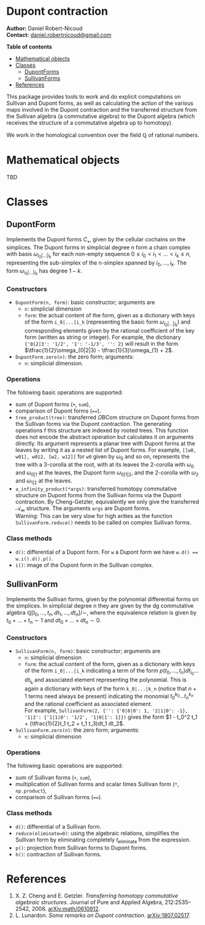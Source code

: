 # Dupont contraction

**Author:** Daniel Robert-Nicoud<br>
**Contact:** daniel.robertnicoud@gmail.com

**Table of contents**
* [Mathematical objects](#mathematicalobjects)
* [Classes](#classes)
    * [DupontForms](#classdupont)
    * [SullivanForms](#classsullivan)
* [References](#references)

This package provides tools to work and do explicit computations on Sullivan and Dupont forms, as well as calculating the action of the various maps involved in the Dupont contraction and the transferred structure from the Sullivan algebra (a commutative algebra) to the Dupont algebra (which receives the structure of a commutative algebra up to homotopy).

We work in the homological convention over the field $\mathbb{Q}$ of rational numbers.

# Mathematical objects <a name="mathematicalobjects"></a>

TBD

# Classes <a name="classes"></a>

## DupontForm <a name="classdupont"></a>

Implements the Dupont forms $C_\bullet$, given by the cellular cochains on the simplices. The Dupont forms in simplicial degree n form a chain complex with basis $\omega_{i_0|...|i_k}$ for each non-empty sequence $0\le i_0 < i_1 < ... < i_k \le n$, representing the sub-simplex of the n-simplex spanned by $i_0, ..., i_k$. The form $\omega_{i_0|...|i_k}$ has degree $1-k$.

### Constructors

* `DupontForm(n, form)`: basic constructor; arguments are
    * `n`: simplicial dimension
    * `form`: the actual content of the form, given as a dictionary with keys of the form `i_0|...|i_k` (representing the basic form $\omega_{i_0|...|i_k}$) and corresponding elements given by the rational coefficient of the key form (written as string or integer). For example, the dictionary `{'0|2|3': '1/2', '1': '-1/3', '': 2}` will result in the form $\tfrac{1}{2}\omega_{0|2|3} - \tfrac{1}{3}\omega_{1} + 2$.
* `DupontForm.zero(n)`: the zero form; arguments:
    * `n`: simplicial dimension.

### Operations

The following basic operations are supported:
* sum of Dupont forms (`+`, `sum`),
* comparison of Dupont forms (`==`).
* `tree_product(tree)`: transferred $\Omega\mathrm{BCom}$ structure on Dupont forms from the Sullivan forms via the Dupont contraction. The generating operations f this structure are indexed by rooted trees. This function does not encode the abstract operation but calculates it on arguments directly. Its argument represents a planar tree with Dupont forms at the leaves by writing it as a nested list of Dupont forms. For example, `[[w0, w01], w012, [w2, w12]]` for `w0` given by $\omega_0$ and so on, represents the tree with a 3-corolla at the root, with at its leaves the 2-corolla with $\omega_0$ and $\omega_{0|1}$ at the leaves, the Dupont form $\omega_{0|1|2}$, and the 2-corolla with $\omega_2$ and $\omega_{1|2}$ at the leaves.
* `a_infinity_product(*args)`: transferred homotopy commutative structure on Dupont forms from the Sullivan forms via the Dupont contraction.
By Cheng-Getzler, equivalently we only give the transferred $\mathscr{A}_\infty$ structure. The arguments `args` are Dupont forms.<br>Warning: This can be very slow for high arities as the function `SullivanForm.reduce()` needs to be called on complex Sullivan forms.

### Class methods

* `d()`: differential of a Dupont form. For `w` a Dupont form we have
`w.d() == w.i().d().p()`.
* `i()`: image of the Dupont form in the Sullivan complex.

## SullivanForm <a name="classsullivan"></a>

Implements the Sullivan forms, given by the polynomial differential forms on the simplices. In simplicial degree n they are given by the dg commutative algebra $\mathbb{Q}[t_0, ..., t_n, dt_1, ..., dt_n]/\sim$, where the equivalence relation is given by $t_0 + ... + t_n \sim 1$ and $dt_0 + ... + dt_n \sim 0$.

### Constructors

* `SullivanForm(n, form)`: basic constructor; arguments are
    * `n`: simplicial dimension
    * `form`: the actual content of the form, given as a dictionary with keys of the form `i_0|...|i_k` indicating a term of the form $p(t_0,\ldots,t_n)dt_{i_0}\ldots dt_{i_k}$ and associated element representing the polynomial. This is again a dictionary with keys of the form `k_0|...|k_n` (notice that $n+1$ terms need always be present) indicating the monomial $t_0^{k_0}\ldots t_n^{k_n}$ and the rational coefficient as associated element.<br>
    For example, `SullivanForm(2, {'': {'0|0|0': 1, '2|1|0': -1}, '1|2': {'1|1|0': '1/2', '1|0|1': 1}})` gives the form $1 - t_0^2 t_1 + (\tfrac{1}{2}t_1 t_2 + t_1 t_3)dt_1 dt_2$.
* `SullivanForm.zero(n)`: the zero form; arguments:
    * `n`: simplicial dimension

### Operations

The following basic operations are supported:
* sum of Sullivan forms (`+`, `sum`),
* multiplication of Sullivan forms and scalar times Sullivan form (`*`, `np.product`),
* comparison of Sullivan forms (`==`).

### Class methods

* `d()`: differential of a Sullivan form.
* `reduce(eliminate=0)`: using the algebraic relations, simplifies the Sullivan form by eliminating completely $t_{\text{eliminate}}$ from the expression.
* `p()`: projection from Sullivan forms to Dupont forms.
* `h()`: contraction of Sullivan forms.

# References <a name="references"></a>

1. X. Z. Cheng and E. Getzler. <i>Transferring homotopy commutative algebraic structures</i>. Journal of Pure and Applied Algebra, 212:2535–2542, 2008. [arXiv:math/0610912](https://arxiv.org/pdf/math/0610912.pdf).
2. L. Lunardon. <i>Some remarks on Dupont contraction</i>. [arXiv:1807.02517](https://arxiv.org/pdf/1807.02517.pdf).
